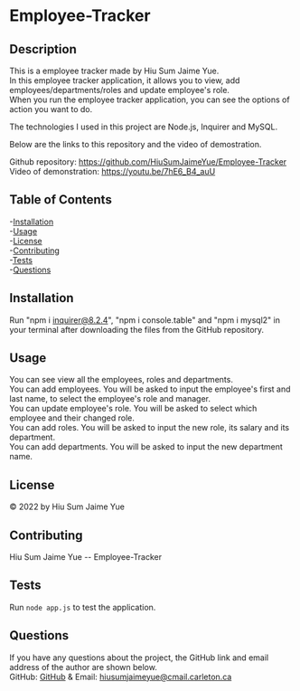# Employee-Tracker
                
## Description       
This is a employee tracker made by Hiu Sum Jaime Yue.         
In this employee tracker application, it allows you to view, add employees/departments/roles and update employee's role.         
When you run the employee tracker application, you can see the options of action you want to do.       

The technologies I used in this project are Node.js, Inquirer and MySQL.

Below are the links to this repository and the video of demostration.
        
Github repository: https://github.com/HiuSumJaimeYue/Employee-Tracker           
Video of demonstration: https://youtu.be/7hE6_B4_auU

## Table of Contents               
-[Installation](#installation)          
-[Usage](#usage)          
-[License](#license)          
-[Contributing](#contributing)          
-[Tests](#tests)        
-[Questions](#questions)        

## Installation         
Run "npm i inquirer@8.2.4", "npm i console.table" and "npm i mysql2" in your terminal after downloading the files from the GitHub repository.                 

## Usage    
  
You can see view all the employees, roles and departments.           
You can add employees. You will be asked to input the employee's first and last name, to select the employee's role and manager.            
You can update employee's role. You will be asked to select which employee and their changed role.              
You can add roles. You will be asked to input the new role, its salary and its department.             
You can add departments. You will be asked to input the new department name.              
            

## License         
&copy; 2022 by Hiu Sum Jaime Yue       
         

## Contributing         
Hiu Sum Jaime Yue --  Employee-Tracker   

## Tests         
Run `node app.js` to test the application.


## Questions         
If you have any questions about the project, 
the GitHub link and email address of the author are shown below.                   
GitHub: [GitHub](https://github.com/HiuSumJaimeYue) 
& Email: [hiusumjaimeyue@cmail.carleton.ca](mailto:hiusumjaimeyue@cmail.carleton.ca)
